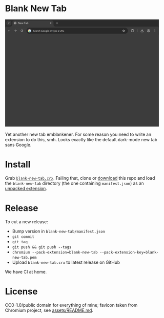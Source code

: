 # Blank New Tab

![Screenshot of the eponymous](screenshot.png)

Yet another new tab emblankener. For some reason you need to write an extension to do this, smh. Looks exactly like the default dark-mode new tab sans Google.

# Install

Grab [`blank-new-tab.crx`](https://github.com/milkey-mouse/blank-new-tab/releases/latest/download/blank-new-tab.crx). Failing that, clone or [download](https://github.com/milkey-mouse/blank-new-tab/archive/refs/heads/master.zip) this repo and load the `blank-new-tab` directory (the one containing `manifest.json`) as an [unpacked extension](https://developer.chrome.com/docs/extensions/get-started/tutorial/hello-world#load-unpacked).

# Release

To cut a new release:

- Bump version in `blank-new-tab/manifest.json`
- `git commit`
- `git tag`
- `git push && git push --tags`
- `chromium --pack-extension=blank-new-tab --pack-extension-key=blank-new-tab.pem`
- Upload `blank-new-tab.crx` to latest release on GitHub

We have CI at home.

# License

CC0-1.0/public domain for everything of mine; favicon taken from Chromium project, see [assets/README.md](assets/README.md).
